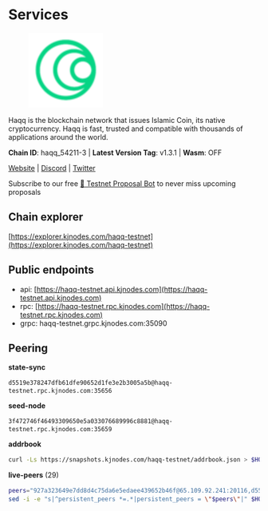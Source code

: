 # Services

<figure><img src="https://raw.githubusercontent.com/kj89/cosmos-images/main/logos/haqq.png" width="150" alt=""><figcaption></figcaption></figure>

Haqq is the blockchain network that issues Islamic Coin,  its native cryptocurrency. Haqq is fast, trusted and  compatible with thousands of applications around the world.

**Chain ID**: haqq_54211-3 | **Latest Version Tag**: v1.3.1 | **Wasm**: OFF

[Website](https://islamiccoin.net) | [Discord](https://discord.gg/hU9MHG5kZq) | [Twitter](https://twitter.com/Islamic_Coin)



Subscribe to our free [🤖 Testnet Proposal Bot](https://t.me/kjnodes_testnet_proposal_bot) to never miss upcoming proposals


## Chain explorer
[https://explorer.kjnodes.com/haqq-testnet](https://explorer.kjnodes.com/haqq-testnet)

## Public endpoints

* api: [https://haqq-testnet.api.kjnodes.com](https://haqq-testnet.api.kjnodes.com)
* rpc: [https://haqq-testnet.rpc.kjnodes.com](https://haqq-testnet.rpc.kjnodes.com)
* grpc: haqq-testnet.grpc.kjnodes.com:35090

## Peering

**state-sync**

```text
d5519e378247dfb61dfe90652d1fe3e2b3005a5b@haqq-testnet.rpc.kjnodes.com:35656
```

**seed-node**

```text
3f472746f46493309650e5a033076689996c8881@haqq-testnet.rpc.kjnodes.com:35659
```

**addrbook**
```bash
curl -Ls https://snapshots.kjnodes.com/haqq-testnet/addrbook.json > $HOME/.haqqd/config/addrbook.json
```

**live-peers** (29)
```bash
peers="927a323649e7dd8d4c75da6e5edaee439652b46f@65.109.92.241:20116,d5519e378247dfb61dfe90652d1fe3e2b3005a5b@65.109.68.190:35656,3df5a68b919177179c6dcb0b9c9354fd6bbba1c8@65.109.92.240:20116,442d3bacb350437b8d9f0f1431e0519b81094100@135.181.62.222:26656,6fad54232f11a0306bd0d942c2ec5f9ba0ae2f1a@34.91.54.209:26656,23a1176c9911eac442d6d1bf15f92eeabb3981d5@45.83.173.18:26656,230d299006a432b0f44534ca8a19c8c876c0ccb3@85.10.193.246:26656,a6150d39e4725d28a56f41ebf3c6d457c54bd2f1@34.138.250.4:26656,23ff658b56fbb8bc73372973a34733ff5d79b435@142.132.202.50:11604,32a8eec046b95e8646ff0810b4596dc7083a0beb@65.108.145.131:26656,bc777df96c83c0433561c88c541dbbc520928f6c@195.3.221.239:26656,24e894d4d8a18276acf6051cccf369a1ce69842d@65.108.151.105:26656,62bf004201a90ce00df6f69390378c3d90f6dd7e@45.83.173.19:26656,78e3ef8adf819b479acc13a2f92ab5c0fa350aeb@66.45.231.30:11464,2d13d679b64e1a574904a140f72815644ec71131@65.21.133.125:30656,16f40215d018c7d657fef0bb5ce2950251d525d2@148.251.51.144:36656,7f2828e3910a4b165a65e5bfb2465c1e809bad3b@65.108.48.182:26656,a884387139109784cad9193652b82ef20a85d713@38.242.159.148:26656,ed145a35b436878c1f1c10634bd18600f3696e17@95.217.181.142:26656,62a8610cc2325cbdf25099b973ae488a05f7d417@65.108.206.57:13656,331ca63236ba05842d561e22c0bcc8582efa60a1@209.126.80.192:26656,2a9a320e38e80b8cbaf60be2cf65cea6592f45e9@18.159.219.73:26656,aed7038b96314fcb741168869c66029e6c6a58ef@34.90.39.222:26656,29731457774b61da8186b9c764e8f7c1e2465e3e@142.93.36.176:26656,d7ac44bf8f8d760c3df1a8695145021f35feb985@34.88.220.124:26656,c1daefce01efd7ab1c10bd503d386d08cf03c573@78.47.51.242:26656,1fefb6b75431482502e125a290deba1e7e539d4e@135.181.148.11:26656,f57fae1bdea281392b563a58978a2d8c0a37725f@95.217.233.234:26656,f54d4de6d4ae81ec8a2315b54247872b315f198d@65.109.57.9:26656"
sed -i -e "s|^persistent_peers *=.*|persistent_peers = \"$peers\"|" $HOME/.haqqd/config/config.toml
```
